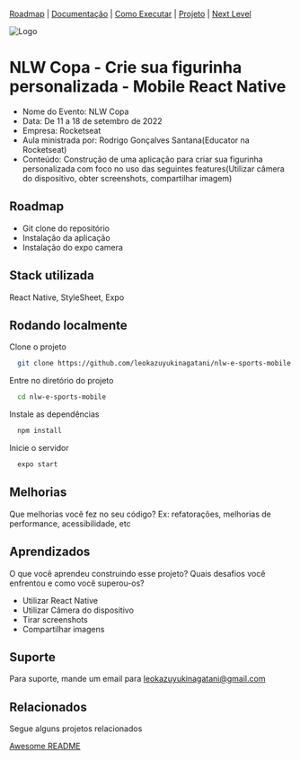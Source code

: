 [Roadmap](#roadmap) |
[Documentação](#documentação) |
[Como Executar](#rodando-localmente) |
[Projeto](#stack-utilizada) |
[Next Level](#melhorias) 

![Logo](https://global-uploads.webflow.com/632c96a9bfec45360c6f8d0a/632dab005bbf2271c32955e4_projects%20-%20nlw%20esports.jpg)


# NLW Copa - Crie sua figurinha personalizada - Mobile React Native

- Nome do Evento: NLW Copa
- Data: De 11 a 18 de setembro de 2022
- Empresa: Rocketseat
- Aula ministrada por: Rodrigo Gonçalves Santana(Educator na Rocketseat)
- Conteúdo: Construção de uma aplicação para criar sua figurinha personalizada com foco no uso das seguintes features(Utilizar câmera do dispositivo, obter screenshots, compartilhar imagem)

## Roadmap

- Git clone do repositório
- Instalação da aplicação
- Instalação do expo camera

## Stack utilizada
React Native, StyleSheet, Expo

## Rodando localmente

Clone o projeto

```bash
  git clone https://github.com/leokazuyukinagatani/nlw-e-sports-mobile
```

Entre no diretório do projeto

```bash
  cd nlw-e-sports-mobile
```

Instale as dependências

```bash
  npm install
```

Inicie o servidor

```bash
  expo start
```



## Melhorias

Que melhorias você fez no seu código? Ex: refatorações, melhorias de performance, acessibilidade, etc


## Aprendizados

O que você aprendeu construindo esse projeto? Quais desafios você enfrentou e como você superou-os?

- Utilizar React Native
- Utilizar Câmera do dispositivo
- Tirar screenshots
- Compartilhar imagens


## Suporte

Para suporte, mande um email para [leokazuyukinagatani@gmail.com](mailto:leokazuyukinagatani@gmail.com?subject=nlw-esports-mobile)


## Relacionados

Segue alguns projetos relacionados

[Awesome README](https://github.com/matiassingers/awesome-readme)